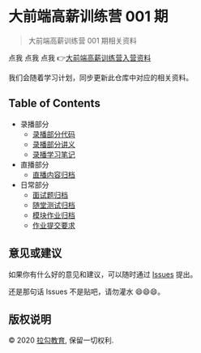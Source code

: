 # 大前端高薪训练营 001 期

> 大前端高薪训练营 001 期相关资料

点我 点我 点我 👉[大前端高薪训练营入营资料](prepare)

我们会随着学习计划，同步更新此仓库中对应的相关资料。

## Table of Contents

- 录播部分
  - [录播部分代码](codes)
  - [录播部分讲义](handouts)
  - [录播学习笔记](notes)
- 直播部分
  - [直播内容归档](live)
- 日常部分
  - [面试题归档](interviews)
  - [随堂测试归档](tests)
  - [模块作业归档](tasks)
  - [作业提交要求](tasks/requirements.md)

## 意见或建议

如果你有什么好的意见和建议，可以随时通过 [Issues](https://github.com/lagoufed/fed-e-001/issues) 提出。

还是那句话 Issues 不是贴吧，请勿灌水 😄😄😄。

## 版权说明

&copy; 2020 [拉勾教育](https://kaiwu.lagou.com), 保留一切权利.
